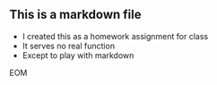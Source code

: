 ## This is a markdown file

* I created this as a homework assignment for class
* It serves no real function
* Except to play with markdown
 
EOM
